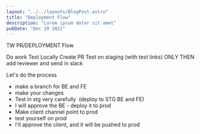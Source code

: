 ```yaml
---
layout: "../../layouts/BlogPost.astro"
title: "Deployment Flow"
description: "Lorem ipsum dolor sit amet"
pubDate: "Dec 20 2022"
---
```


TW PR/DEPLOYMENT Flow

Do work
Test Locally
Create PR
Test on staging (with test links)
ONLY THEN add reviewer and send in slack


Let's do the process
- make a branch for BE and FE
- make your changes
- Test in stg very carefully  (deploy to STG BE and FE)
- I will approve the BE - deploy it to prod
- Make client channel point to prod
- test yourself on prod
- I'll approve the client, and it will be pushed to prod

